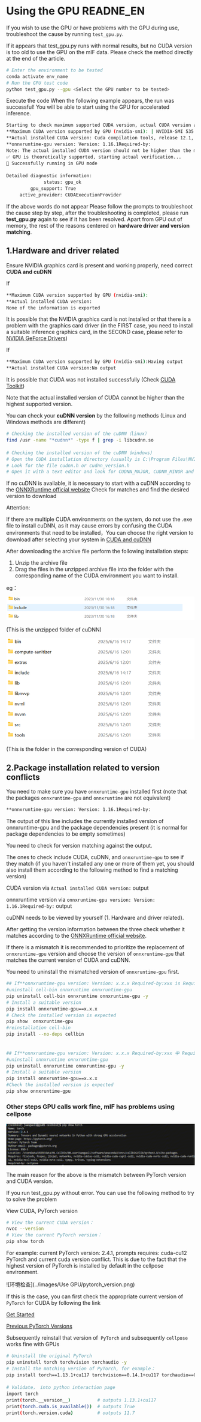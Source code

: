 # Using the GPU READNE_EN

If you wish to use the GPU or have problems with the GPU during use, troubleshoot the cause by running ``test_gpu.py``.

If it appears that test_gpu.py runs with normal results, but no CUDA version is too old to use the GPU on the mIF data. Please check the method directly at the end of the article.
```bash
# Enter the environment to be tested
conda activate env_name
# Run the GPU test code
python test_gpu.py --gpu <Select the GPU number to be tested>
```
Execute the code When the following example appears, the run was successful! You will be able to start using the GPU for accelerated inference.
```bash
Starting to check maximum supported CUDA version, actual CUDA version and ONNXRuntime-gpu version...
**Maximum CUDA version supported by GPU (nvidia-smi): | NVIDIA-SMI 535.183.01             Driver Version: 535.183.01   CUDA Version: 12.2     |
**Actual installed CUDA version: Cuda compilation tools, release 12.1, V12.1.105
**onnxruntime-gpu version: Version: 1.16.1Required-by:
Note: The actual installed CUDA version should not be higher than the maximum supported CUDA version!
✅ GPU is theoretically supported, starting actual verification...
🎉 Successfully running in GPU mode

Detailed diagnostic information:
              status: gpu_ok
         gpu_support: True
     active_provider: CUDAExecutionProvider
```
If the above words do not appear
Please follow the prompts to troubleshoot the cause step by step, after the troubleshooting is completed, please run **test_gpu.py** again to see if it has been resolved.
Apart from GPU out of memory, the rest of the reasons centered on **hardware driver and version matching**.

##  1.Hardware and driver related

Ensure NVIDIA graphics card is present and working properly, need correct **CUDA and cuDNN**

If  
```bash
**Maximum CUDA version supported by GPU (nvidia-smi):
**Actual installed CUDA version:
None of the information is exported
```
It is possible that the NVIDIA graphics card is not installed or that there is a problem with the graphics card driver (in the FIRST case, you need to install a suitable inference graphics card, in the SECOND case, please refer to [NVIDIA GeForce Drivers](https://www.nvidia.cn/geforce/drivers/))

If  
```bash
**Maximum CUDA version supported by GPU (nvidia-smi):Having output
**Actual installed CUDA version:No output
```
It is possible that CUDA was not installed successfully (Check [CUDA Toolkit](https://developer.nvidia.com/cuda-toolkit))

Note that the actual installed version of CUDA cannot be higher than the highest supported version.

You can check your **cuDNN version** by the following methods (Linux and Windows methods are different)
```bash
# Checking the installed version of the cuDNN（linux）
find /usr -name "*cudnn*" -type f | grep -i libcudnn.so

# Checking the installed version of the cuDNN（windows）
# Open the CUDA installation directory (usually is C:\Program Files\NVIDIA GPU Computing Toolkit\CUDA\vX.X\include）
# Look for the file cudnn.h or cudnn_version.h
# Open it with a text editor and look for CUDNN_MAJOR, CUDNN_MINOR and CUDNN_PATCHLEVEL
```
If no cuDNN is available, it is necessary to start with a cuDNN according to the [ONNXRuntime official website](https://onnxruntime.ai/docs/execution-providers/CUDA-ExecutionProvider.html) Check for matches and find the desired version to download

Attention:

If there are multiple CUDA environments on the system, do not use the .exe file to install cuDNN, as it may cause errors by confusing the CUDA environments that need to be installed，You can choose the right version to download after selecting your system in [CUDA and cuDNN](https://developer.download.nvidia.cn/compute/cudnn/redist/cudnn/)

After downloading the archive file perform the following installation steps:
1. Unzip the archive file
2. Drag the files in the unzipped archive file into the folder with the corresponding name of the CUDA environment you want to install.

eg：

![cuDNN 文件夹](../images/Use_GPU/cuDNN.png)

(This is the unzipped folder of cuDNN)

![CUDA 文件夹](../images/Use_GPU/CUDA.png)

(This is the folder in the corresponding version of CUDA)

## 2.Package installation related to version conflicts
You need to make sure you have ``onnxruntime-gpu`` installed first (note that the packages ``onnxruntime-gpu`` and ``onnxruntime`` are not equivalent)
```bash
**onnxruntime-gpu version: Version: 1.16.1Required-by:
```
The output of this line includes the currently installed version of onnxruntime-gpu and the package dependencies present (it is normal for package dependencies to be empty sometimes)

You need to check for version matching against the output.

The ones to check include CUDA, cuDNN, and ``onnxruntime-gpu`` to see if they match (if you haven't installed any one or more of them yet, you should also install them according to the following method to find a matching version)

CUDA version via ``Actual installed CUDA version:`` output 

onnxruntime version via ``onnxruntime-gpu version: Version: 1.16.1Required-by:`` output 

cuDNN needs to be viewed by yourself (1. Hardware and driver related). 

After getting the version information between the three check whether it matches according to the [ONNXRuntime official website](https://onnxruntime.ai/docs/execution-providers/CUDA-ExecutionProvider.html).

If there is a mismatch it is recommended to prioritize the replacement of ``onnxruntime-gpu`` version and choose the version of ``onnxruntime-gpu`` that matches the current version of CUDA and cuDNN.

You need to uninstall the mismatched version of ``onnxruntime-gpu`` first.
```bash
## If**onnxruntime-gpu version: Version: x.x.x Required-by:xxx is Required-by include cell-bin
#uninstall cell-bin onnxruntime onnxruntime-gpu
pip uninstall cell-bin onnxruntime onnxruntime-gpu -y
# Install a suitable version
pip install onnxruntime-gpu==x.x.x
# Check the installed version is expected
pip show  onnxruntime-gpu 
#reinstallation cell-bin
pip install --no-deps cellbin


## If**onnxruntime-gpu version: Version: x.x.x Required-by:xxx 中 Required-by not include cell-bin
#uninstall onnxruntime onnxruntime-gpu
pip uninstall onnxruntime onnxruntime-gpu -y
# Install a suitable version
pip install onnxruntime-gpu==x.x.x
#Check the installed version is expected
pip show onnxruntime-gpu 
```
### Other steps GPU calls work fine, mIF has problems using cellpose

![GPU 转 CPU](../images/Use_GPU/cellpose_wa.png)

The main reason for the above is the mismatch between PyTorch version and CUDA version.  

If you run test_gpu.py without error. You can use the following method to try to solve the problem 

View CUDA, PyTorch version
```bash
# View the current CUDA version：
nvcc --version
# View the current PyTorch version：
pip show torch
```
For example: current PyTorch version: 2.4.1, prompts requires: cuda-cu12  
PyTorch and current cuda version conflict. This is due to the fact that the highest version of PyTorch is installed by default in the cellpose environment.

![环境检查](../images/Use GPU/pytorch_version.png)

If this is the case, you can first check the appropriate current version of ``PyTorch`` for CUDA by following the link  

[Get Started](https://pytorch.org/get-started/locally/)  

[Previous PyTorch Versions](https://pytorch.org/get-started/previous-versions/)  

Subsequently reinstall that version of`` PyTorch`` and subsequently ``cellpose`` works fine with GPUs

```bash
# Uninstall the original PyTorch
pip uninstall torch torchvision torchaudio -y
# Install the matching version of PyTorch, for example：
pip install torch==1.13.1+cu117 torchvision==0.14.1+cu117 torchaudio==0.13.1 --extra-index-url https://download.pytorch.org/whl/cu117

# Validate， into python interaction page
import torch
print(torch.__version__)          # outputs 1.13.1+cu117
print(torch.cuda.is_available())  # outputs True
print(torch.version.cuda)         # outputs 11.7
```

